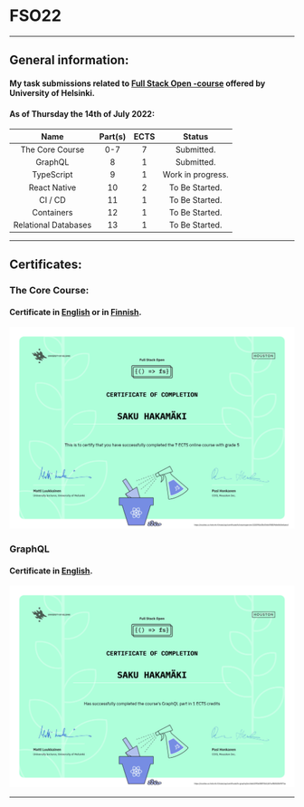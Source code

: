 # FSO22

---

## General information:

#### My task submissions related to [Full Stack Open -course](https://fullstackopen.com/) offered by University of Helsinki.

#### As of Thursday the 14th of July 2022:

|         Name         | Part(s) | ECTS |      Status       |
| :------------------: | :-----: | :--: | :---------------: |
|   The Core Course    |   0-7   |  7   |    Submitted.     |
|       GraphQL        |    8    |  1   |    Submitted.     |
|      TypeScript      |    9    |  1   | Work in progress. |
|     React Native     |   10    |  2   |  To Be Started.   |
|       CI / CD        |   11    |  1   |  To Be Started.   |
|      Containers      |   12    |  1   |  To Be Started.   |
| Relational Databases |   13    |  1   |  To Be Started.   |

---

## Certificates:

### The Core Course:

#### Certificate in [English](https://studies.cs.helsinki.fi/stats/api/certificate/fullstackopen/en/122092c03b33db3f5819db60d3e5adc4) or in [Finnish](https://studies.cs.helsinki.fi/stats/api/certificate/fullstackopen/fi/122092c03b33db3f5819db60d3e5adc4).

![The Core Course certificate in English](./certificate-fullstack-en.png)

### GraphQL

#### Certificate in [English](https://studies.cs.helsinki.fi/stats/api/certificate/fs-graphql/en/6eb1590e38874b12b7cdf84520b9071a).

![GraphQL certificate in English](./certificate-graphql.png)

---

